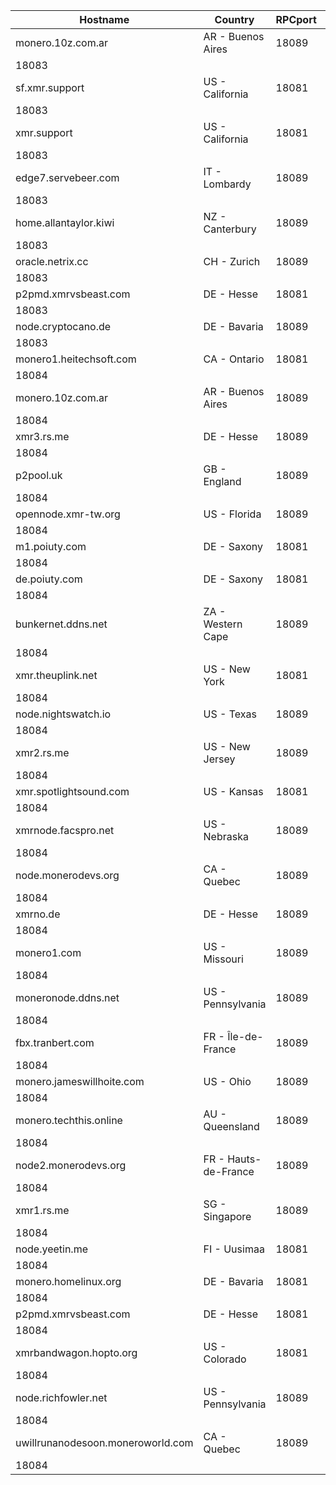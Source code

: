 Hostname | Country | RPCport | P2Pport
--- | --- | --- | ---
monero.10z.com.ar | AR - Buenos Aires | 18089
 | 18083
sf.xmr.support | US - California | 18081
 | 18083
xmr.support | US - California | 18081
 | 18083
edge7.servebeer.com | IT - Lombardy | 18089
 | 18083
home.allantaylor.kiwi | NZ - Canterbury | 18089
 | 18083
oracle.netrix.cc | CH - Zurich | 18089
 | 18083
p2pmd.xmrvsbeast.com | DE - Hesse | 18081
 | 18083
node.cryptocano.de | DE - Bavaria | 18089
 | 18083
monero1.heitechsoft.com | CA - Ontario | 18081
 | 18084
monero.10z.com.ar | AR - Buenos Aires | 18089
 | 18084
xmr3.rs.me | DE - Hesse | 18089
 | 18084
p2pool.uk | GB - England | 18089
 | 18084
opennode.xmr-tw.org | US - Florida | 18089
 | 18084
m1.poiuty.com | DE - Saxony | 18081
 | 18084
de.poiuty.com | DE - Saxony | 18081
 | 18084
bunkernet.ddns.net | ZA - Western Cape | 18089
 | 18084
xmr.theuplink.net | US - New York | 18081
 | 18084
node.nightswatch.io | US - Texas | 18089
 | 18084
xmr2.rs.me | US - New Jersey | 18089
 | 18084
xmr.spotlightsound.com | US - Kansas | 18081
 | 18084
xmrnode.facspro.net | US - Nebraska | 18089
 | 18084
node.monerodevs.org | CA - Quebec | 18089
 | 18084
xmrno.de | DE - Hesse | 18089
 | 18084
monero1.com | US - Missouri | 18089
 | 18084
moneronode.ddns.net | US - Pennsylvania | 18089
 | 18084
fbx.tranbert.com | FR - Île-de-France | 18089
 | 18084
monero.jameswillhoite.com | US - Ohio | 18089
 | 18084
monero.techthis.online | AU - Queensland | 18089
 | 18084
node2.monerodevs.org | FR - Hauts-de-France | 18089
 | 18084
xmr1.rs.me | SG - Singapore | 18089
 | 18084
node.yeetin.me | FI - Uusimaa | 18081
 | 18084
monero.homelinux.org | DE - Bavaria | 18081
 | 18084
p2pmd.xmrvsbeast.com | DE - Hesse | 18081
 | 18084
xmrbandwagon.hopto.org | US - Colorado | 18081
 | 18084
node.richfowler.net | US - Pennsylvania | 18089
 | 18084
uwillrunanodesoon.moneroworld.com | CA - Quebec | 18089
 | 18084
